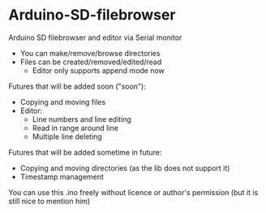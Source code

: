 # Arduino-SD-filebrowser
Arduino SD filebrowser and editor via Serial monitor
* You can make/remove/browse directories
* Files can be created/removed/edited/read
  * Editor only supports append mode now

Futures that will be added soon ("soon"):
* Copying and moving files
* Editor:
  * Line numbers and line editing
  * Read in range around line
  * Multiple line deleting

Futures that will be added sometime in future:
* Copying and moving directories (as the lib does not support it)
* Timestamp management

You can use this .ino freely without licence or author's permission (but it is still nice to mention him)
